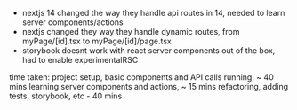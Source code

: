 - nextjs 14 changed the way they handle api routes in 14, needed to learn server components/actions
- nextjs changed they way they handle dynamic routes, from myPage/[id].tsx to myPage/[id]/page.tsx
- storybook doesnt work with react server components out of the box, had to enable experimentalRSC

time taken:
project setup, basic components and API calls running, ~ 40 mins
learning server components and actions, ~ 15 mins
refactoring, adding tests, storybook, etc - 40 mins
